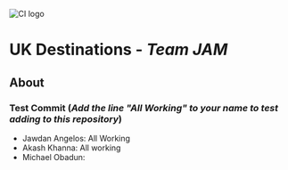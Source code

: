 ![CI logo](https://codeinstitute.s3.amazonaws.com/fullstack/ci_logo_small.png)

# UK Destinations - *Team JAM*

## About

### Test Commit (*Add the line "All Working" to your name to test adding to this repository*)

- Jawdan Angelos: All Working
- Akash Khanna: All working
- Michael Obadun:

